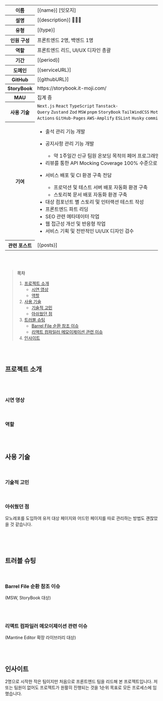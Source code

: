 <table id="project-summary">
  <colgroup>
    <col />
    <col width="84%" />
  </colgroup>
  <tbody>
    <tr>
      <th>이름</th>
      <td>[{name}] [잇모지]</td>
    </tr>
    <tr>
      <th>설명</th>
      <td>[{description}] 🧑🏻‍💻</td>
    </tr>
    <tr>
      <th>유형</th>
      <td>[{type}]</td>
    </tr>
    <tr>
      <th>인원 구성</th>
      <td>프론트엔드 2명, 백엔드 1명</td>
    </tr>
    <tr>
      <th>역할</th>
      <td>프론트엔드 리드, UI/UX 디자인 총괄</td>
    </tr>
    <tr>
      <th>기간</th>
      <td>[{period}]</td>
    </tr>
    <tr>
      <th>도메인</th>
      <td>[{serviceURL}]</td>
    </tr>
    <tr>
      <th>GitHub</th>
      <td>[{githubURL}]</td>
    </tr>
    <tr>
      <th>StoryBook</th>
      <td>https://storybook.it-moji.com/</td>
    </tr>
    <tr>
      <th>MAU</th>
      <td>집계 중</td>
    </tr>
    <tr>
      <th>사용 기술</th>
      <td>
        <code>Next.js</code>&nbsp;<code>React</code>&nbsp;<code>TypeScript</code>&nbsp;<code>Tanstack-Query</code>&nbsp;<code>Zustand</code>&nbsp;<code>Zod</code>&nbsp;<code>MSW</code>&nbsp;<code>pnpm</code>&nbsp;<code>StoryBook</code>&nbsp;<code>TailWindCSS</code>&nbsp;<code>Motion</code>&nbsp;<code>Mantine</code>&nbsp;<code>GitHub-Actions</code>&nbsp;<code>GitHub-Pages</code>&nbsp;<code>AWS-Amplify</code>&nbsp;<code>ESLint</code>&nbsp;<code>Husky</code>&nbsp;<code>commitlint</code>
      </td>
    </tr>
    <tr>
      <th>기여</th>
      <td>
        <ul>
          <li>출석 관리 기능 개발</li>
          <li>
            <p>공지사항 관리 기능 개발</p>
            <ul>
              <li>약 1주일간 신규 팀원 온보딩 목적의 페어 프로그래밍 진행</li>
            </ul>
          </li>
          <li>리뷰를 통한 API Mocking Coverage 100% 수준으로 유지</li>
          <li>
            <p>서비스 배포 및 CI 환경 구축 전담</p>
            <ul>
              <li>프로덕션 및 테스트 서버 배포 자동화 환경 구축</li>
              <li>스토리북 문서 배포 자동화 환경 구축</li>
            </ul>
          </li>
          <li>대상 컴포넌트 별 스토리 및 인터랙션 테스트 작성</li>
          <li>프론트엔드 파트 리딩</li>
          <li>SEO 관련 메타데이터 작업</li>
          <li>웹 접근성 개선 및 반응형 작업</li>
          <li>서비스 기획 및 전반적인 UI/UX 디자인 검수</li>
        </ul>
      </td>
    </tr>
    <tr>
      <th>관련 포스트</th>
      <td>[{posts}]</td>
    </tr>
  </tbody>
</table>

<br />
<br />

> **목차**
>
> 1. [프로젝트 소개](#프로젝트-소개)
>    - [시연 영상](#시연-영상)
>    - [역할](#역할)
> 2. [사용 기술](#사용-기술)
>    - [기술적 고민](#기술적-고민)
>    - [아쉬웠던 점](#아쉬웠던-점)
> 3. [트러블 슈팅](#트러블-슈팅)
>    - [Barrel File 순환 참조 이슈](#barrel-file-순환-참조-이슈)
>    - [리액트 컴파일러 메모이제이션 관련 이슈](#리액트-컴파일러-메모이제이션-관련-이슈)
> 4. [인사이트](#인사이트)

<br />
<br />

## 프로젝트 소개

<br />

<br />

### 시연 영상

<br />

### 역할

<br />
<br />

## 사용 기술

<br />

### 기술적 고민

<br />

### 아쉬웠던 점

모노레포를 도입하여 유저 대상 페이지와 어드민 페이지를 따로 관리하는 방법도 괜찮았을 것 같습니다.

<br />

<br />
<br />

## 트러블 슈팅

<br />

### Barrel File 순환 참조 이슈

(MSW, StoryBook 대상)

<br />
<br />

### 리액트 컴파일러 메모이제이션 관련 이슈

(Mantine Editor 확장 라이브러리 대상)

<br />
<br />

## 인사이트

2명으로 시작한 작은 팀이지만 처음으로 프론트엔드 팀을 리드해 본 프로젝트입니다. 저 또는 팀원이 없어도 프로젝트가 원활히 진행되는 것을 1순위 목표로 모든 프로세스에 임했습니다.

<br />
<br />
